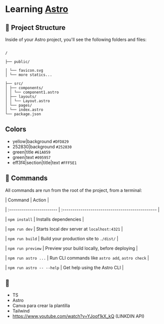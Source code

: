 # Learning [Astro](https://docs.astro.build/en/getting-started/)

## 🚀 Project Structure

Inside of your Astro project, you'll see the following folders and files:

```text

/

├── public/

│ └── favicon.svg
│ └── more statics...

├── src/
│ ├── components/
│ │ └── component1.astro
│ ├── layouts/
│ │ └── Layout.astro
│ └── pages/
│ └── index.astro
└── package.json

```

## Colors

- yellow|background `#DFD829`
- 252830|background `#252830`
- green|title `#61A059`
- green|text `#095957`
- eff3f4|section|title|text `#FFF5E1`

## 🧞 Commands

All commands are run from the root of the project, from a terminal:

| Command | Action |

| :------------------------ | :----------------------------------------------- |

| `npm install` | Installs dependencies |

| `npm run dev` | Starts local dev server at `localhost:4321` |

| `npm run build` | Build your production site to `./dist/` |

| `npm run preview` | Preview your build locally, before deploying |

| `npm run astro ...` | Run CLI commands like `astro add`, `astro check` |

| `npm run astro -- --help` | Get help using the Astro CLI |

## 👀

- TS
- Astro
- Canva para crear la plantilla
- Tailwind
- https://www.youtube.com/watch?v=YJoof1kX_kQ (LINKDIN API)
